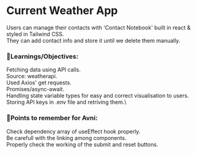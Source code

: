 # Current Weather App

Users can manage their contacts with 'Contact Notebook' built in react & styled in Tailwind CSS.\
They can add contact info and store it until we delete them manually.

### 👀Learnings/Objectives:
Fetching data using API calls.\
Source: weatherapi.\
Used Axios' get requests.\
Promises/async-await.\
Handling state variable types for easy and correct visualisation to users.\
Storing API keys in .env file and retriving them.\

### 👀Points to remember for Avni:
Check dependency array of useEffect hook properly.\
Be carefull with the linking among components.\
Properly check the working of the submit and reset buttons.
